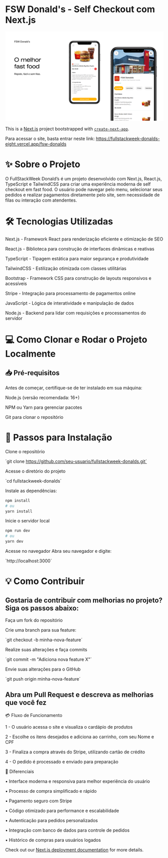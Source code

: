 # FSW Donald's - Self Checkout com Next.js

![Design and Development](public/fswDonalds.png)

This is a [Next.js](https://nextjs.org) project bootstrapped with [`create-next-app`](https://nextjs.org/docs/app/api-reference/cli/create-next-app).

Para acessar o site, basta entrar neste link: https://fullstackweek-donalds-eight.vercel.app/fsw-donalds

# ✨ Sobre o Projeto

O FullStackWeek Donald’s é um projeto desenvolvido com Next.js, React.js, TypeScript e TailwindCSS para criar uma experiência moderna de self checkout em fast food. O usuário pode navegar pelo menu, selecionar seus pedidos e realizar pagamentos diretamente pelo site, sem necessidade de filas ou interação com atendentes.

# 🛠 Tecnologias Utilizadas

Next.js - Framework React para renderização eficiente e otimização de SEO

React.js - Biblioteca para construção de interfaces dinâmicas e reativas

TypeScript - Tipagem estática para maior segurança e produtividade

TailwindCSS - Estilização otimizada com classes utilitárias

Bootstrap - Framework CSS para construção de layouts responsivos e acessíveis

Stripe - Integração para processamento de pagamentos online

JavaScript - Lógica de interatividade e manipulação de dados

Node.js - Backend para lidar com requisições e processamentos do servidor

# 💻 Como Clonar e Rodar o Projeto Localmente

## 📥 Pré-requisitos

Antes de começar, certifique-se de ter instalado em sua máquina:

Node.js (versão recomendada: 16+)

NPM ou Yarn para gerenciar pacotes

Git para clonar o repositório

# 📌 Passos para Instalação

Clone o repositório

`git clone https://github.com/seu-usuario/fullstackweek-donalds.git´

Acesse o diretório do projeto

`cd fullstackweek-donalds´

Instale as dependências:

```bash
npm install
# ou
yarn install
```

Inicie o servidor local

```bash
npm run dev
# ou
yarn dev
```

Acesse no navegador
Abra seu navegador e digite:

`http://localhost:3000´

# 💡 Como Contribuir

## Gostaria de contribuir com melhorias no projeto? Siga os passos abaixo:

Faça um fork do repositório

Crie uma branch para sua feature:

`git checkout -b minha-nova-feature´

Realize suas alterações e faça commits

`git commit -m "Adiciona nova feature X"´

Envie suas alterações para o GitHub

`git push origin minha-nova-feature´

## Abra um Pull Request e descreva as melhorias que você fez

💳 Fluxo de Funcionamento

1 - O usuário acessa o site e visualiza o cardápio de produtos

2 - Escolhe os itens desejados e adiciona ao carrinho, com seu Nome e CPF

3 - Finaliza a compra através do Stripe, utilizando cartão de crédito

4 - O pedido é processado e enviado para preparação

🌟 Diferenciais

• Interface moderna e responsiva para melhor experiência do usuário

• Processo de compra simplificado e rápido

• Pagamento seguro com Stripe

• Código otimizado para performance e escalabilidade

• Autenticação para pedidos personalizados

• Integração com banco de dados para controle de pedidos

• Histórico de compras para usuários logados

Check out our [Next.js deployment documentation](https://nextjs.org/docs/app/building-your-application/deploying) for more details.
